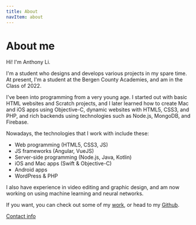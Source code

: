 ```yaml
---
title: About
navItem: about
---
```


# About me

<p class="lead">Hi! I'm Anthony Li.</p>

I'm a student who designs and develops various projects in my spare time. At present, I'm a student at the Bergen County Academies, and am in the Class of 2022.

I've been into programming from a very young age. I started out with basic HTML websites and Scratch projects, and I later learned how to create Mac and iOS apps using Objective-C, dynamic websites with HTML5, CSS3, and PHP, and rich backends using technologies such as Node.js, MongoDB, and Firebase.

Nowadays, the technologies that I work with include these:
* Web programming (HTML5, CSS3, JS)
* JS frameworks (Angular, VueJS)
* Server-side programming (Node.js, Java, Kotlin)
* iOS and Mac apps (Swift & Objective-C)
* Android apps
* WordPress & PHP

I also have experience in video editing and graphic design, and am now working on using machine learning and neural networks.

If you want, you can check out some of my [work](/projects), or head to my [Github](https://github.com/anli5005).

[Contact info](/contact)
